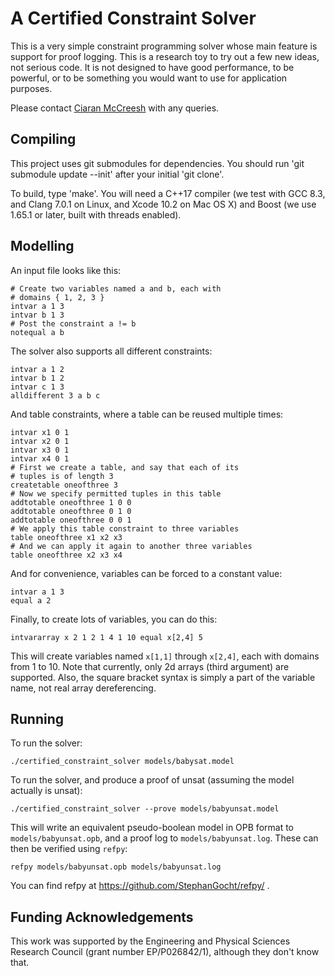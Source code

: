 A Certified Constraint Solver
=============================

This is a very simple constraint programming solver whose main feature is support for proof logging.
This is a research toy to try out a few new ideas, not serious code. It is not designed to have good
performance, to be powerful, or to be something you would want to use for application purposes.

Please contact [Ciaran McCreesh](mailto:ciaran.mccreesh@glasgow.ac.uk) with any queries.

Compiling
---------

This project uses git submodules for dependencies. You should run 'git submodule update --init'
after your initial 'git clone'.

To build, type 'make'. You will need a C++17 compiler (we test with GCC 8.3, and Clang 7.0.1 on
Linux, and Xcode 10.2 on Mac OS X) and Boost (we use 1.65.1 or later, built with threads enabled).

Modelling
---------

An input file looks like this:

```
# Create two variables named a and b, each with
# domains { 1, 2, 3 }
intvar a 1 3
intvar b 1 3
# Post the constraint a != b
notequal a b
```

The solver also supports all different constraints:

```
intvar a 1 2
intvar b 1 2
intvar c 1 3
alldifferent 3 a b c
```

And table constraints, where a table can be reused multiple times:

```
intvar x1 0 1
intvar x2 0 1
intvar x3 0 1
intvar x4 0 1
# First we create a table, and say that each of its
# tuples is of length 3
createtable oneofthree 3
# Now we specify permitted tuples in this table
addtotable oneofthree 1 0 0
addtotable oneofthree 0 1 0
addtotable oneofthree 0 0 1
# We apply this table constraint to three variables
table oneofthree x1 x2 x3
# And we can apply it again to another three variables
table oneofthree x2 x3 x4
```

And for convenience, variables can be forced to a constant value:

```
intvar a 1 3
equal a 2
```

Finally, to create lots of variables, you can do this:

``
intvararray x 2 1 2 1 4 1 10
equal x[2,4] 5
``

This will create variables named ``x[1,1]`` through ``x[2,4]``, each with domains from 1 to 10. Note
that currently, only 2d arrays (third argument) are supported. Also, the square bracket syntax is
simply a part of the variable name, not real array dereferencing.

Running
-------

To run the solver:

```shell session
./certified_constraint_solver models/babysat.model
```

To run the solver, and produce a proof of unsat (assuming the model actually is unsat):

```shell session
./certified_constraint_solver --prove models/babyunsat.model
```

This will write an equivalent pseudo-boolean model in OPB format to ``models/babyunsat.opb``, and a
proof log to ``models/babyunsat.log``. These can then be verified using ``refpy``:

```shell session
refpy models/babyunsat.opb models/babyunsat.log
```

You can find refpy at https://github.com/StephanGocht/refpy/ .

Funding Acknowledgements
------------------------

This work was supported by the Engineering and Physical Sciences Research Council (grant number
EP/P026842/1), although they don't know that.

<!-- vim: set tw=100 spell spelllang=en : -->

